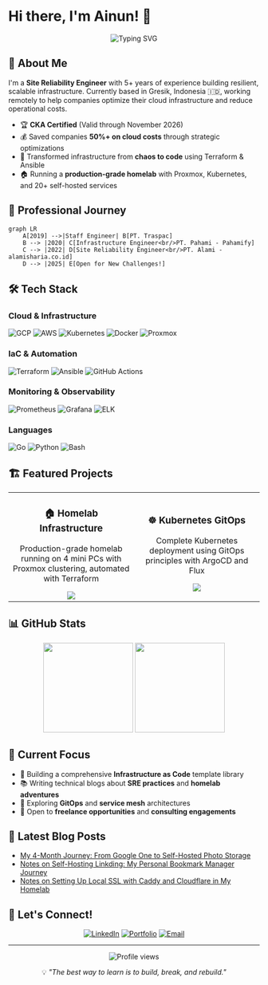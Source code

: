 # Hi there, I'm Ainun! 👋

<div align="center">
  <img src="https://readme-typing-svg.herokuapp.com?font=Fira+Code&pause=1000&color=2E9EF7&center=true&vCenter=true&width=435&lines=Site+Reliability+Engineer;Certified+Kubernetes+Administrator;Infrastructure+Automation+Expert;Homelab+Enthusiast" alt="Typing SVG" />
</div>

## 🚀 About Me

I'm a **Site Reliability Engineer** with 5+ years of experience building resilient, scalable infrastructure. Currently based in Gresik, Indonesia 🇮🇩, working remotely to help companies optimize their cloud infrastructure and reduce operational costs.

- 🏆 **CKA Certified** (Valid through November 2026)
- 💰 Saved companies **50%+ on cloud costs** through strategic optimizations
- 🔧 Transformed infrastructure from **chaos to code** using Terraform & Ansible
- 🏠 Running a **production-grade homelab** with Proxmox, Kubernetes, and 20+ self-hosted services

## 💼 Professional Journey

```mermaid
graph LR
    A[2019] -->|Staff Engineer| B[PT. Traspac]
    B --> |2020| C[Infrastructure Engineer<br/>PT. Pahami - Pahamify]
    C --> |2022| D[Site Reliability Engineer<br/>PT. Alami - alamisharia.co.id]
    D --> |2025| E[Open for New Challenges!]
```

## 🛠️ Tech Stack

### Cloud & Infrastructure
![GCP](https://img.shields.io/badge/Google_Cloud-4285F4?style=for-the-badge&logo=google-cloud&logoColor=white)
![AWS](https://img.shields.io/badge/Amazon_AWS-232F3E?style=for-the-badge&logo=amazon-aws&logoColor=white)
![Kubernetes](https://img.shields.io/badge/kubernetes-326ce5.svg?&style=for-the-badge&logo=kubernetes&logoColor=white)
![Docker](https://img.shields.io/badge/Docker-2CA5E0?style=for-the-badge&logo=docker&logoColor=white)
![Proxmox](https://img.shields.io/badge/Proxmox-E57000?style=for-the-badge&logo=proxmox&logoColor=white)

### IaC & Automation
![Terraform](https://img.shields.io/badge/Terraform-7B42BC?style=for-the-badge&logo=terraform&logoColor=white)
![Ansible](https://img.shields.io/badge/Ansible-000000?style=for-the-badge&logo=ansible&logoColor=white)
![GitHub Actions](https://img.shields.io/badge/GitHub_Actions-2088FF?style=for-the-badge&logo=github-actions&logoColor=white)

### Monitoring & Observability
![Prometheus](https://img.shields.io/badge/Prometheus-000000?style=for-the-badge&logo=prometheus&labelColor=000000)
![Grafana](https://img.shields.io/badge/Grafana-F2F4F9?style=for-the-badge&logo=grafana&logoColor=orange&labelColor=F2F4F9)
![ELK](https://img.shields.io/badge/Elastic_Stack-005571?style=for-the-badge&logo=elasticstack&logoColor=white)

### Languages
![Go](https://img.shields.io/badge/Go-00ADD8?style=for-the-badge&logo=go&logoColor=white)
![Python](https://img.shields.io/badge/Python-FFD43B?style=for-the-badge&logo=python&logoColor=blue)
![Bash](https://img.shields.io/badge/Shell_Script-121011?style=for-the-badge&logo=gnu-bash&logoColor=white)

## 🏗️ Featured Projects

<table>
  <tr>
    <td align="center" width="50%">
      <h3>🏠 Homelab Infrastructure</h3>
      <p>Production-grade homelab running on 4 mini PCs with Proxmox clustering, automated with Terraform</p>
      <a href="https://github.com/abdullahainun/homelab-tf-proxmox">
        <img src="https://github-readme-stats.vercel.app/api/pin/?username=abdullahainun&repo=homelab-tf-proxmox&theme=dark" />
      </a>
    </td>
    <td align="center" width="50%">
      <h3>☸️ Kubernetes GitOps</h3>
      <p>Complete Kubernetes deployment using GitOps principles with ArgoCD and Flux</p>
      <a href="https://github.com/abdullahainun/homelab-k8s">
        <img src="https://github-readme-stats.vercel.app/api/pin/?username=abdullahainun&repo=homelab-k8s&theme=dark" />
      </a>
    </td>
  </tr>
</table>

## 📊 GitHub Stats

<div align="center">
  <img height="180em" src="https://github-readme-stats.vercel.app/api?username=abdullahainun&show_icons=true&theme=dark&include_all_commits=true&count_private=true"/>
  <img height="180em" src="https://github-readme-stats.vercel.app/api/top-langs/?username=abdullahainun&layout=compact&langs_count=7&theme=dark"/>
</div>

## 🎯 Current Focus

- 🔨 Building a comprehensive **Infrastructure as Code** template library
- 📚 Writing technical blogs about **SRE practices** and **homelab adventures**
- 🌱 Exploring **GitOps** and **service mesh** architectures
- 🤝 Open to **freelance opportunities** and **consulting engagements**

## 📝 Latest Blog Posts
<!-- BLOG-POST-LIST:START -->
- [My 4-Month Journey: From Google One to Self-Hosted Photo Storage](https://abdullahainun.site/posts/homelab/google-one-to-homelab-journey/)
- [Notes on Self-Hosting Linkding: My Personal Bookmark Manager Journey
](https://abdullahainun.site/posts/homelab/linkding-self-hosted-bookmark-manager/)
- [Notes on Setting Up Local SSL with Caddy and Cloudflare in My Homelab
](https://abdullahainun.site/posts/homelab/caddy-cloudflare-homelab-ssl-local-domain/)
<!-- BLOG-POST-LIST:END -->

## 🤝 Let's Connect!

<div align="center">
  
[![LinkedIn](https://img.shields.io/badge/LinkedIn-0077B5?style=for-the-badge&logo=linkedin&logoColor=white)](https://linkedin.com/in/abdullahainun)
[![Portfolio](https://img.shields.io/badge/Portfolio-255E63?style=for-the-badge&logo=About.me&logoColor=white)](https://abdullahainun.site)
[![Email](https://img.shields.io/badge/Email-D14836?style=for-the-badge&logo=gmail&logoColor=white)](mailto:abdullah.ainun4@gmail.com)

</div>

---

<div align="center">
  <img src="https://komarev.com/ghpvc/?username=abdullahainun&label=Profile%20views&color=0e75b6&style=flat" alt="Profile views" />
  
  <p>💡 <i>"The best way to learn is to build, break, and rebuild."</i></p>
</div>
